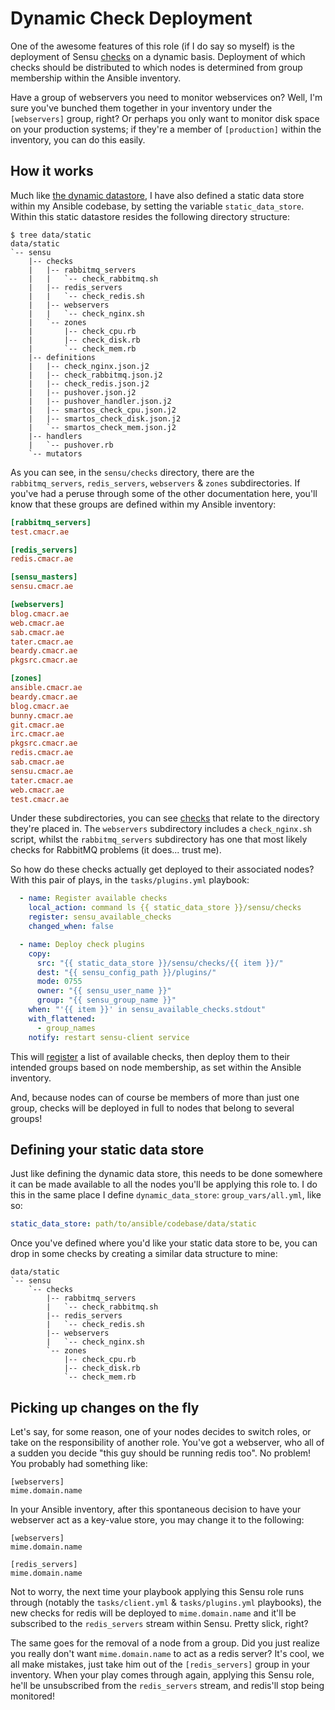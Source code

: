 # Dynamic Check Deployment
One of the awesome features of this role (if I do say so myself) is the deployment of Sensu [checks](https://sensuapp.org/docs/0.21/checks) on a dynamic basis. Deployment of which checks should be distributed to which nodes is determined from group membership within the Ansible inventory.

Have a group of webservers you need to monitor webservices on? Well, I'm sure you've bunched them together in your inventory under the `[webservers]` group, right? Or perhaps you only want to monitor disk space on your production systems; if they're a member of `[production]` within the inventory, you can do this easily.

## How it works
Much like [the dynamic datastore](dynamic_data/), I have also defined a static data store within my Ansible codebase, by setting the variable `static_data_store`.
Within this static datastore resides the following directory structure:
```
$ tree data/static
data/static
`-- sensu
    |-- checks
    |   |-- rabbitmq_servers
    |   |   `-- check_rabbitmq.sh
    |   |-- redis_servers
    |   |   `-- check_redis.sh
    |   |-- webservers
    |   |   `-- check_nginx.sh
    |   `-- zones
    |       |-- check_cpu.rb
    |       |-- check_disk.rb
    |       `-- check_mem.rb
    |-- definitions
    |   |-- check_nginx.json.j2
    |   |-- check_rabbitmq.json.j2
    |   |-- check_redis.json.j2
    |   |-- pushover.json.j2
    |   |-- pushover_handler.json.j2
    |   |-- smartos_check_cpu.json.j2
    |   |-- smartos_check_disk.json.j2
    |   `-- smartos_check_mem.json.j2
    |-- handlers
    |   `-- pushover.rb
    `-- mutators
```
As you can see, in the `sensu/checks` directory, there are the `rabbitmq_servers`, `redis_servers`, `webservers` & `zones` subdirectories.
If you've had a peruse through some of the other documentation here, you'll know that these groups are defined within my Ansible inventory:
``` ini
[rabbitmq_servers]
test.cmacr.ae

[redis_servers]
redis.cmacr.ae

[sensu_masters]
sensu.cmacr.ae

[webservers]
blog.cmacr.ae
web.cmacr.ae
sab.cmacr.ae
tater.cmacr.ae
beardy.cmacr.ae
pkgsrc.cmacr.ae

[zones]
ansible.cmacr.ae
beardy.cmacr.ae
blog.cmacr.ae
bunny.cmacr.ae
git.cmacr.ae
irc.cmacr.ae
pkgsrc.cmacr.ae
redis.cmacr.ae
sab.cmacr.ae
sensu.cmacr.ae
tater.cmacr.ae
web.cmacr.ae
test.cmacr.ae
```
Under these subdirectories, you can see [checks](https://sensuapp.org/docs/0.21/checks) that relate to the directory they're placed in.
The `webservers` subdirectory includes a `check_nginx.sh` script, whilst the `rabbitmq_servers` subdirectory has one that most likely checks for RabbitMQ problems (it does... trust me).  

So how do these checks actually get deployed to their associated nodes?
With this pair of plays, in the `tasks/plugins.yml` playbook:
``` yaml
  - name: Register available checks
    local_action: command ls {{ static_data_store }}/sensu/checks
    register: sensu_available_checks
    changed_when: false

  - name: Deploy check plugins
    copy:
      src: "{{ static_data_store }}/sensu/checks/{{ item }}/"
      dest: "{{ sensu_config_path }}/plugins/"
      mode: 0755
      owner: "{{ sensu_user_name }}"
      group: "{{ sensu_group_name }}"
    when: "'{{ item }}' in sensu_available_checks.stdout"
    with_flattened:
      - group_names
    notify: restart sensu-client service
```
This will [register](http://docs.ansible.com/playbooks_conditionals.html#register-variables) a list of available checks, then deploy them to their intended groups based on node membership, as set within the Ansible inventory.

And, because nodes can of course be members of more than just one group, checks will be deployed in full to nodes that belong to several groups!

## Defining your static data store
Just like defining the dynamic data store, this needs to be done somewhere it can be made available to all the nodes you'll be applying this role to. I do this in the same place I define `dynamic_data_store`: `group_vars/all.yml`, like so:
``` yaml
static_data_store: path/to/ansible/codebase/data/static
```
Once you've defined where you'd like your static data store to be, you can drop in some checks by creating a similar data structure to mine:
```
data/static
`-- sensu
    `-- checks
        |-- rabbitmq_servers
        |   `-- check_rabbitmq.sh
        |-- redis_servers
        |   `-- check_redis.sh
        |-- webservers
        |   `-- check_nginx.sh
        `-- zones
            |-- check_cpu.rb
            |-- check_disk.rb
            `-- check_mem.rb
```

## Picking up changes on the fly
Let's say, for some reason, one of your nodes decides to switch roles, or take on the responsibility of another role.
You've got a webserver, who all of a sudden you decide "this guy should be running redis too". No problem!
You probably had something like:
```
[webservers]
mime.domain.name
```
In your Ansible inventory, after this spontaneous decision to have your webserver act as a key-value store, you may change it to the following:
```
[webservers]
mime.domain.name

[redis_servers]
mime.domain.name
```
Not to worry, the next time your playbook applying this Sensu role runs through (notably the `tasks/client.yml` & `tasks/plugins.yml` playbooks), the new checks for redis will be deployed to `mime.domain.name` and it'll be subscribed to the `redis_servers` stream within Sensu. Pretty slick, right?

The same goes for the removal of a node from a group. Did you just realize you really don't want `mime.domain.name` to act as a redis server?
It's cool, we all make mistakes, just take him out of the `[redis_servers]` group in your inventory. When your play comes through again, applying this Sensu role, he'll be unsubscribed from the `redis_servers` stream, and redis'll stop being monitored!
